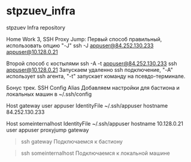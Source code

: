 # stpzuev_infra
stpzuev Infra repository

Home Work 3, SSH Proxy Jump:
Первый способ правильный, использовать опцию "-J"
ssh -J appuser@84.252.130.233 appuser@10.128.0.21

Второй способ с костылями
ssh -A -t appuser@84.252.130.233 ssh appuser@10.128.0.21
Запускаем удаленно ssh подключение, "-A" использует ssh агента, "-t" запускает команду на псевдо-терминале.

Бонус трек. SSH Config Alias
Добавляем настройки для бастиона и локальных машин в ~/.ssh/config

Host gateway
  user appuser
  IdentityFile ~/.ssh/appuser
  hostname 84.252.130.233

Host someinternalhost
  IdentityFile ~/.ssh/appuser
  hostname 10.128.0.21
  user appuser
  proxyjump gateway

> ssh gateway
Подключаемся к бастиону

> ssh someinternalhost
Подключаемся к локальной машине
